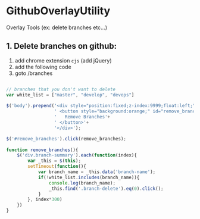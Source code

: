# GithubOverlayUtility
Overlay Tools (ex: delete branches etc...)

## 1. Delete branches on github:

1. add chrome extension `cjs` (add jQuery)
2. add the following code
3. goto /branches

```javascript

// branches that you don't want to delete
var white_list = ["master", "develop", "devops"]
   
$('body').prepend('<div style="position:fixed;z-index:9999;float:left;" class="back-to-top">'+
                  ' <button style="background:orange;" id="remove_branches">'+
                  '   Remove Branches'+
                  ' </button>'+
                  '</div>');

$('#remove_branches').click(remove_branches);
        
function remove_branches(){
    $('div.branch-summary').each(function(index){
        var _this = $(this);
        setTimeout(function(){
            var branch_name = _this.data('branch-name');
            if(!white_list.includes(branch_name)){
                console.log(branch_name);
                _this.find('.branch-delete').eq(0).click();
            }  
        }, index*300)
    }) 
}






```
